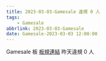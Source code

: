 ```yaml
---
title: 2023-03-03-Gamesale 違規 0 人
tags:
    - Gamesale
abbrlink: 2023-03-03-Gamesale
date: Gamesale-2023-03-03 12:00:00
---
```

Gamesale 板 [板規連結](https://www.ptt.cc/bbs/Gossiping/M.1637425085.A.07D.html)
昨天違規 0 人
